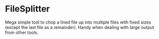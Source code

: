 # FileSplitter

Mega simple tool to chop a lined file up into multiple files with fixed sizes (except the last file as a remainder). Handy when dealing with large output from other tools.

